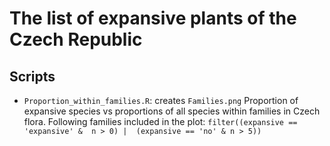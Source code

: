 # The list of expansive plants of the Czech Republic

## Scripts

* `Proportion_within_families.R`: creates `Families.png` Proportion of expansive species vs proportions of all 
  species within families in Czech flora. Following families included in the plot: `filter((expansive == 'expansive' & 
  n > 0) | 
  (expansive == 'no' & n > 5))`